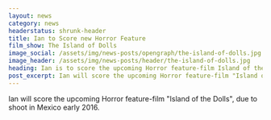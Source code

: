 ```yaml
---
layout: news
category: news
headerstatus: shrunk-header
title: Ian to Score new Horror Feature
film_show: The Island of Dolls
image_social: /assets/img/news-posts/opengraph/the-island-of-dolls.jpg
image_header: /assets/img/news-posts/header/the-island-of-dolls.jpg
heading: Ian is to score the upcoming Horror feature-film Island of the Dolls
post_excerpt: Ian will score the upcoming Horror feature-film "Island of the Dolls", due to shoot in Mexico early 2016.
---
```


Ian will score the upcoming Horror feature-film "Island of the Dolls", due to shoot in Mexico early 2016.<!--more-->

